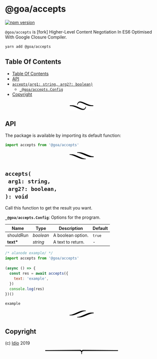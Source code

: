 # @goa/accepts

[![npm version](https://badge.fury.io/js/@goa/accepts.svg)](https://npmjs.org/package/@goa/accepts)

`@goa/accepts` is [fork] Higher-Level Content Negotiation In ES6 Optimised With Google Closure Compiler.

```sh
yarn add @goa/accepts
```

## Table Of Contents

- [Table Of Contents](#table-of-contents)
- [API](#api)
- [`accepts(arg1: string, arg2?: boolean)`](#mynewpackagearg1-stringarg2-boolean-void)
  * [`_@goa/accepts.Config`](#type-_@goa/acceptsconfig)
- [Copyright](#copyright)

<p align="center"><a href="#table-of-contents"><img src=".documentary/section-breaks/0.svg?sanitize=true"></a></p>

## API

The package is available by importing its default function:

```js
import accepts from '@goa/accepts'
```

<p align="center"><a href="#table-of-contents"><img src=".documentary/section-breaks/1.svg?sanitize=true"></a></p>

## `accepts(`<br/>&nbsp;&nbsp;`arg1: string,`<br/>&nbsp;&nbsp;`arg2?: boolean,`<br/>`): void`

Call this function to get the result you want.

__<a name="type-_@goa/acceptsconfig">`_@goa/accepts.Config`</a>__: Options for the program.

|   Name    |       Type       |    Description    | Default |
| --------- | ---------------- | ----------------- | ------- |
| shouldRun | <em>boolean</em> | A boolean option. | `true`  |
| __text*__ | <em>string</em>  | A text to return. | -       |

```js
/* alanode example/ */
import accepts from '@goa/accepts'

(async () => {
  const res = await accepts({
    text: 'example',
  })
  console.log(res)
})()
```
```
example
```

<p align="center"><a href="#table-of-contents"><img src=".documentary/section-breaks/2.svg?sanitize=true"></a></p>

## Copyright

(c) [Idio][1] 2019

[1]: https://idio.cc

<p align="center"><a href="#table-of-contents"><img src=".documentary/section-breaks/-1.svg?sanitize=true"></a></p>